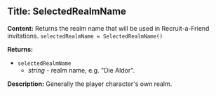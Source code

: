 ## Title: SelectedRealmName

**Content:**
Returns the realm name that will be used in Recruit-a-Friend invitations.
`selectedRealmName = SelectedRealmName()`

**Returns:**
- `selectedRealmName`
  - *string* - realm name, e.g. "Die Aldor".

**Description:**
Generally the player character's own realm.
